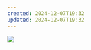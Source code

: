 ```yaml
---
created: 2024-12-07T19:32
updated: 2024-12-07T19:32
---
```

![](epub/凯列班与女巫%20妇女、身体与原始积累%20([意]西尔维娅·费代里奇)%20(Z-Library)/images/cover.jpeg)